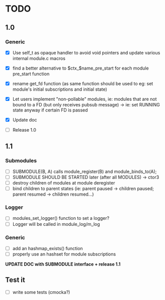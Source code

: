 # TODO

## 1.0

### Generic

- [x] Use self_t as opaque handler to avoid void pointers and update various internal module.c macros
- [x] find a better alternative to $ctx_$name_pre_start for each module pre_start function
- [x] rename get_fd function (as same function should be used to eg: set module's initial subscriptions and initial state)
- [x] Let users implement "non-pollable" modules, ie: modules that are not bound to a FD (but only receives pubsub message) -> ie: set RUNNING state anyway if certain FD is passed
- [x] Update doc

- [ ] Release 1.0

## 1.1

### Submodules

- [ ] SUBMODULE(B, A) calls module_register(B) and module_binds_to(A);
- [ ] SUBMODULE SHOULD BE STARTED later (after all MODULES) -> ctor3
- [ ] destroy children of modules at module deregister
- [ ] bind children to parent states (ie: parent paused -> children paused; parent resumed -> children resumed...)

### Logger

- [ ] modules_set_logger() function to set a logger?
- [ ] Logger will be called in module_log/m_log

### Generic

- [ ] add an hashmap_exists() function
- [ ] properly use an hashset for module subscriptions

**UPDATE DOC with SUBMODULE interface + release 1.1**

## Test it

- [ ] write some tests (cmocka?)
